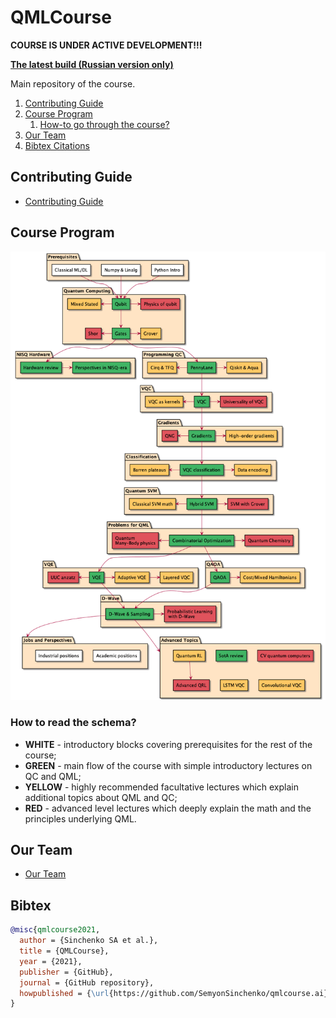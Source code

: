 # QMLCourse

**COURSE IS UNDER ACTIVE DEVELOPMENT!!!**

**[The latest build (Russian version only)](https://semyonsinchenko.github.io/qmlcourse/_build/html/book/index.html)**

Main repository of the course.

1. [Contributing Guide](#guide)
2. [Course Program](#program)
   1. [How-to go through the course?](#schema)
3. [Our Team](#team)
4. [Bibtex Citations](#bibtex)

## Contributing Guide <a name="guide"></a>

- [Contributing Guide](./CONTRIBUTING.md)

## Course Program <a name="program"></a>

![](./qmlcourseRU/_static/index/program.png)

### How to read the schema? <a name="schema"></a>

- **WHITE** - introductory blocks covering prerequisites for the rest of the course;
- **GREEN** - main flow of the course with simple introductory lectures on QC and QML;
- **YELLOW** - highly recommended facultative lectures which explain additional topics about QML and QC;
- **RED** - advanced level lectures which deeply explain the math and the principles underlying QML.

## Our Team <a name="team"></a>

- [Our Team](./Team.md)

## Bibtex <a name="bibtex"></a>

```bibtex
@misc{qmlcourse2021,
  author = {Sinchenko SA et al.},
  title = {QMLCourse},
  year = {2021},
  publisher = {GitHub},
  journal = {GitHub repository},
  howpublished = {\url{https://github.com/SemyonSinchenko/qmlcourse.ai}},
}
```
